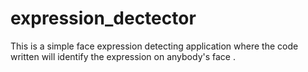 # expression_dectector
This is a simple face expression detecting application where the code written will identify the expression on anybody's face .
